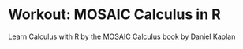 # Workout: MOSAIC Calculus in R
Learn Calculus with R by [the MOSAIC Calculus book](https://www.mosaic-web.org/MOSAIC-Calculus/Textbook/) by Daniel Kaplan
